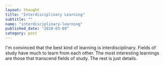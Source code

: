 ```yaml
---
layout: thought
title: "Interdisciplinary Learning"
subtitle: ""
name: "interdisciplinary-learning"
published_date: "2018-03-09"
category: post
---
```


I'm convinced that the best kind of learning is interdisciplinary. Fields of
study have much to learn from each other. The most interesting learnings
are those that transcend fields of study. The rest is just details.

